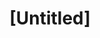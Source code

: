 ---
pid: rs332
title: "[Untitled]"
location_transcription: 
coordinates: "[-75.171872164343, 39.949490217913]"
zipcode: '19148'
gen_neighborhood: South Philadelphia
neighborhood: Whitman,Pennsport,South Philadelphia
outside_phl: 
age: '27'
age_range: 20-29
instagram: 
image_file_name: rs_332.jpg
proposal_transcription: Have cars on the outside and have people walk by creating
  superblocks for only pedestrians and the cars on the perimeter.
topic: Unknown
topic_summary: '0'
type: Space,Street
keywords_other: 
credit: Minyong Chen
image_labels: Streets for cars that form a square. Inside of the square is a space
  for pedestrians.
twitter: 
facebook: 
permalink: "/monuments/rs332/"
layout: item-page
---